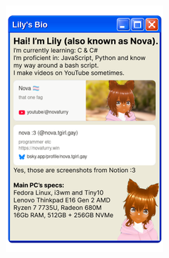 <div>
<img src="1.png" align=top><br>
<a href="https://youtube.com/@novafurry"><img src="2.png" align=top></a><br>
<a href="https://bsky.social/profile/nova.tgirl.gay"><img src="3.png" align=top></a><br>
<img src="4.png" align=top>
</div>

